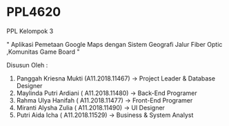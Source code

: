 # PPL4620

PPL Kelompok 3


" Aplikasi Pemetaan Google Maps dengan Sistem Geografi Jalur Fiber Optic ,Komunitas Game Board "

Disusun Oleh :
1.	Panggah Kriesna Mukti (A11.2018.11467) -> Project Leader & Database Designer	
2.	Maylinda Putri Ardiani ( A11.2018.11480) -> Back-End Programer 
3.	Rahma Ulya Hanifah ( A11.2018.11477) -> Front-End Programer
4.	Miranti Alysha Zulia ( A11.2018.11490) -> UI Designer
5.	Putri Aida Icha ( A11.2018.11529) -> Business & System Analyst
